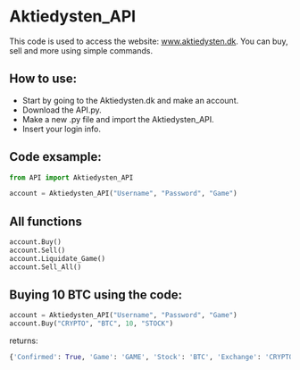 # Aktiedysten_API
This code is used to access the website: www.aktiedysten.dk.
You can buy, sell and more using simple commands.


## How to use:

  - Start by going to the Aktiedysten.dk and make an account.
  - Download the API.py.
  - Make a new .py file and import the Aktiedysten_API.
  - Insert your login info.

## Code exsample:
```py
from API import Aktiedysten_API

account = Aktiedysten_API("Username", "Password", "Game")
```
## All functions
```py
account.Buy()
account.Sell()
account.Liquidate_Game()
account.Sell_All()
```
## Buying 10 BTC using the code:
```py
account = Aktiedysten_API("Username", "Password", "Game")
account.Buy("CRYPTO", "BTC", 10, "STOCK")
```
returns:
```py
{'Confirmed': True, 'Game': 'GAME', 'Stock': 'BTC', 'Exchange': 'CRYPTO', 'OrderInStock': '10', 'OrderInCurrency': '2013118.9090987504', 'OrderType': 'Buy'}
```
